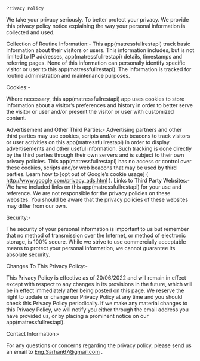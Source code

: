 														                                                      	Privacy Policy
                    
We take your privacy seriously. To better protect your privacy. We provide this privacy policy notice explaining the way your personal information is collected and used.

Collection of Routine Information:- This app(matressfullrestapi) track basic information about their visitors or users. This information includes, but is not limited to IP addresses, app(matressfullrestapi) details, timestamps and referring pages. None of this information can personally identify specific visitor or user to this app(matressfullrestapi). The information is tracked for routine administration and maintenance purposes.

Cookies:-

Where necessary, this app(matressfullrestapi) app uses cookies to store information about a visitor’s preferences and history in order to better serve the visitor or user and/or present the visitor or user with customized content.

Advertisement and Other Third Parties:- Advertising partners and other third parties may use cookies, scripts and/or web beacons to track visitors or user activities on this app(matressfullrestapi) in order to display advertisements and other useful information. Such tracking is done directly by the third parties through their own servers and is subject to their own privacy policies. This app(matressfullrestapi) has no access or control over these cookies, scripts and/or web beacons that may be used by third parties. Learn how to [opt out of Google’s cookie usage] ( http://www.google.com/privacy_ads.html ). Links to Third Party Websites:- We have included links on this app(matressfullrestapi) for your use and reference. We are not responsible for the privacy policies on these websites. You should be aware that the privacy policies of these websites may differ from our own.

Security:-

The security of your personal information is important to us but remember that no method of transmission over the Internet, or method of electronic storage, is 100% secure. While we strive to use commercially acceptable means to protect your personal information, we cannot guarantee its absolute security.

Changes To This Privacy Policy:-

This Privacy Policy is effective as of 20/06/2022 and will remain in effect except with respect to any changes in its provisions in the future, which will be in effect immediately after being posted on this page. We reserve the right to update or change our Privacy Policy at any time and you should check this Privacy Policy periodically. If we make any material changes to this Privacy Policy, we will notify you either through the email address you have provided us, or by placing a prominent notice on our app(matressfullrestapi).

Contact Information:-

For any questions or concerns regarding the privacy policy, please send us an email to Eng.Sarhan67@gmail.com .
